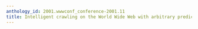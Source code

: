 ```yaml
---
anthology_id: 2001.wwwconf_conference-2001.11
title: Intelligent crawling on the World Wide Web with arbitrary predicates
---
```

